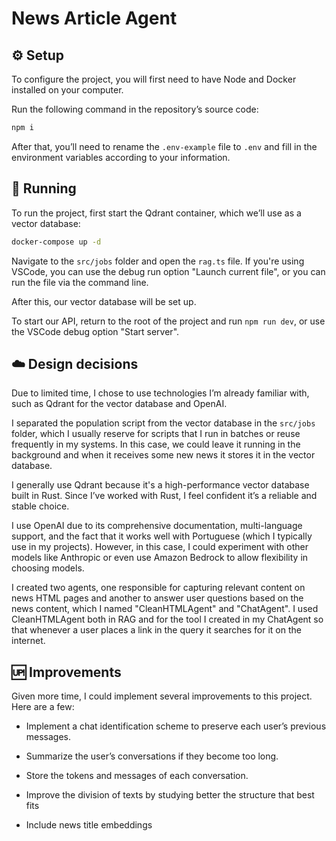 # News Article Agent

## ⚙️ Setup

To configure the project, you will first need to have Node and Docker installed on your computer.

Run the following command in the repository’s source code:

```bash
npm i
```

After that, you’ll need to rename the `.env-example` file to `.env` and fill in the environment variables according to your information.

## 🚀 Running

To run the project, first start the Qdrant container, which we’ll use as a vector database:

```bash
docker-compose up -d
```

Navigate to the `src/jobs` folder and open the `rag.ts` file. If you're using VSCode, you can use the debug run option "Launch current file", or you can run the file via the command line.

After this, our vector database will be set up.

To start our API, return to the root of the project and run `npm run dev`, or use the VSCode debug option "Start server".

## ☁️ Design decisions

Due to limited time, I chose to use technologies I’m already familiar with, such as Qdrant for the vector database and OpenAI.

I separated the population script from the vector database in the `src/jobs` folder, which I usually reserve for scripts that I run in batches or reuse frequently in my systems. In this case, we could leave it running in the background and when it receives some new news it stores it in the vector database.

I generally use Qdrant because it's a high-performance vector database built in Rust. Since I’ve worked with Rust, I feel confident it’s a reliable and stable choice.

I use OpenAI due to its comprehensive documentation, multi-language support, and the fact that it works well with Portuguese (which I typically use in my projects). However, in this case, I could experiment with other models like Anthropic or even use Amazon Bedrock to allow flexibility in choosing models.

I created two agents, one responsible for capturing relevant content on news HTML pages and another to answer user questions based on the news content, which I named "CleanHTMLAgent" and "ChatAgent". I used CleanHTMLAgent both in RAG and for the tool I created in my ChatAgent so that whenever a user places a link in the query it searches for it on the internet.

## 🆙 Improvements

Given more time, I could implement several improvements to this project. Here are a few:

* Implement a chat identification scheme to preserve each user’s previous messages.

* Summarize the user’s conversations if they become too long.

* Store the tokens and messages of each conversation.

* Improve the division of texts by studying better the structure that best fits

* Include news title embeddings

